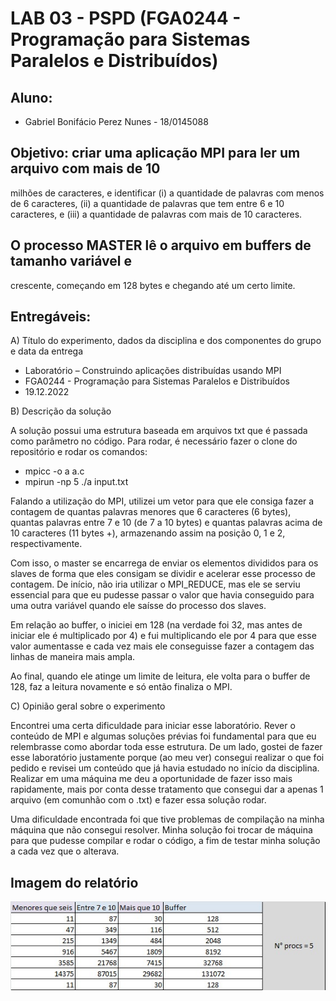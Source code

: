 # LAB 03 - PSPD (FGA0244 - Programação para Sistemas Paralelos e Distribuídos)

## Aluno:

- Gabriel Bonifácio Perez Nunes - 18/0145088

## Objetivo: criar uma aplicação MPI para ler um arquivo com mais de 10
milhões de caracteres, e identificar (i) a quantidade de palavras com menos de 6
caracteres, (ii) a quantidade de palavras que tem entre 6 e 10 caracteres, e (iii) a
quantidade de palavras com mais de 10 caracteres.

## O processo MASTER lê o arquivo em buffers de tamanho variável e
crescente, começando em 128 bytes e chegando até um certo limite.

## Entregáveis:

A) Título do experimento, dados da disciplina e dos componentes do grupo e data
da entrega

- Laboratório – Construindo aplicações distribuídas usando MPI
- FGA0244 - Programação para Sistemas Paralelos e Distribuídos
- 19.12.2022

B) Descrição da solução

A solução possui uma estrutura baseada em arquivos txt que é passada como parâmetro no código.
Para rodar, é necessário fazer o clone do repositório e rodar os comandos:

- mpicc -o a a.c
- mpirun -np 5 ./a input.txt

Falando a utilização do MPI, utilizei um vetor para que ele consiga fazer a contagem de quantas palavras menores que 6 caracteres (6 bytes), quantas palavras entre 7 e 10 (de 7 a 10 bytes) e quantas palavras acima de 10 caracteres (11 bytes +), armazenando assim na posição 0, 1 e 2, respectivamente.

Com isso, o master se encarrega de enviar os elementos divididos para os slaves de forma que eles consigam se dividir e acelerar esse processo de contagem. De início, não iria utilizar o MPI_REDUCE, mas ele se serviu essencial para que eu pudesse passar o valor que havia conseguido para uma outra variável quando ele saísse do processo dos slaves.

Em relação ao buffer, o iniciei em 128 (na verdade foi 32, mas antes de iniciar ele é multiplicado por 4) e fui multiplicando ele por 4 para que esse valor aumentasse e cada vez mais ele conseguisse fazer a contagem das linhas de maneira mais ampla.

Ao final, quando ele atinge um limite de leitura, ele volta para o buffer de 128, faz a leitura novamente e só então finaliza o MPI.

C) Opinião geral sobre o experimento

Encontrei uma certa dificuldade para iniciar esse laboratório. Rever o conteúdo de MPI e algumas soluções prévias foi fundamental para que eu relembrasse como abordar toda esse estrutura. De um lado, gostei de fazer esse laboratório justamente porque (ao meu ver) consegui realizar o que foi pedido e revisei um conteúdo que já havia estudado no início da disciplina. Realizar em uma máquina me deu a oportunidade de fazer isso mais rapidamente, mais por conta desse tratamento que consegui dar a apenas 1 arquivo (em comunhão com o .txt) e fazer essa solução rodar.

Uma dificuldade encontrada foi que tive problemas de compilação na minha máquina que não consegui resolver. Minha solução foi trocar de máquina para que pudesse compilar e rodar o código, a fim de testar minha solução a cada vez que o alterava.

## Imagem do relatório

![img1](./img1.jpeg)
